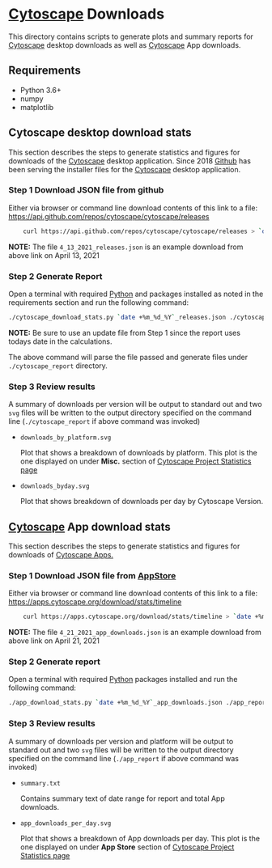 # [Cytoscape](https://cytoscape.org) Downloads

This directory contains scripts to generate plots and summary reports
for [Cytoscape](https://cytoscape.org) desktop downloads as well as [Cytoscape](https://cytoscape.org) App downloads.
 

## Requirements

 * Python 3.6+
 * numpy
 * matplotlib

## Cytoscape desktop download stats

This section describes the steps to generate statistics and figures
for downloads of the [Cytoscape](https://cytoscape.org) desktop application. Since 2018 [Github](https://github.com)
has been serving the installer files for the [Cytoscape](https://cytoscape.org) desktop application.

### Step 1 Download JSON file from github

Either via browser or command line download contents of this link
to a file: https://api.github.com/repos/cytoscape/cytoscape/releases

```bash
    curl https://api.github.com/repos/cytoscape/cytoscape/releases > `date +%m_%d_%Y`_releases.json 
```

**NOTE:** The file `4_13_2021_releases.json` is an example download from above link on April 13, 2021


### Step 2 Generate Report

Open a terminal with required [Python](https://python.org) and packages installed as noted
in the requirements section and run the following command:

```Bash
./cytoscape_download_stats.py `date +%m_%d_%Y`_releases.json ./cytoscape_report -vvv
```

**NOTE:** Be sure to use an update file from Step 1 since the report uses todays
          date in the calculations.

The above command will parse the file passed and generate files under
`./cytoscape_report` directory.

### Step 3 Review results
 
 A summary of downloads per version will be output to standard out and 
 two `svg` files will be written to the output directory specified on the command
 line (`./cytoscape_report` if above command was invoked)
 
 * `downloads_by_platform.svg`

   Plot that shows a breakdown of downloads by platform. This plot is the one displayed
   on under **Misc.** section of [Cytoscape Project Statistics page](https://cytoscape.org/stat.html)
     
 * `downloads_byday.svg` 
   
    Plot that shows breakdown of downloads per day by Cytoscape Version. 

## [Cytoscape](https://cytoscape.org) App download stats

This section describes the steps to generate statistics and figures
for downloads of [Cytoscape Apps.](https://appstore.cytoscape.org) 

### Step 1 Download JSON file from [AppStore](https://appstore.cytoscape.org)

Either via browser or command line download contents of this link
to a file: https://apps.cytoscape.org/download/stats/timeline

```bash
    curl https://apps.cytoscape.org/download/stats/timeline > `date +%m_%d_%Y`_app_downloads.json 
```

**NOTE:** The file `4_21_2021_app_downloads.json` is an example download from above link on April 21, 2021


### Step 2 Generate report

Open a terminal with required [Python](https://python.org) packages installed and run the following command:

```Bash
./app_download_stats.py `date +%m_%d_%Y`_app_downloads.json ./app_report -vvv
```

### Step 3 Review results

A summary of downloads per version and platform will be output to standard out and 
 two `svg` files will be written to the output directory specified on the command
 line (`./app_report` if above command was invoked)
 
 * `summary.txt`
 
    Contains summary text of date range for report and total App downloads.
 
 * `app_downloads_per_day.svg`

   Plot that shows a breakdown of App downloads per day. This plot is the one displayed
   on under **App Store** section of [Cytoscape Project Statistics page](https://cytoscape.org/stat.html)
